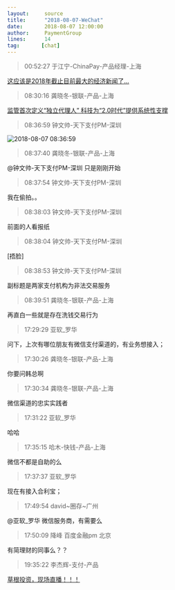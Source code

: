 ```yaml
---
layout:     source 
title:      "2018-08-07-WeChat"
date:       2018-08-07 12:00:00
author:     PaymentGroup
lines:      14 
tag:       [chat]
---
```

> 00:52:27  于江宁-ChinaPay-产品经理-上海  
   
[这应该是2018年截止目前最大的经济新闻了...](https://m.weibo.cn/status/4256596047583599?wm=3333_2001&amp;amp;amp;sourcetype=weixin&amp;amp;amp;featurecode=newtitle&amp;amp;amp;from=timeline&amp;amp;amp;isappinstalled=0)  
   
> 08:30:16  龚晓冬-银联-产品-上海  
   
[监管首次定义“独立代理人” 科技为“2.0时代”提供系统性支撑](https://c.m.163.com/news/a/DOIOO0U40512B07B.html?spss=newsapp)  
   
> 08:36:59  钟文帅-天下支付PM-深圳  
   
![2018-08-07 08:36:59](http://static.cocolian.cn/img/201808/20180807_083659.png) 
   
> 08:37:40  龚晓冬-银联-产品-上海  
   
@钟文帅-天下支付PM-深圳 只是刚刚开始  
   
> 08:37:54  钟文帅-天下支付PM-深圳  
   
我在偷拍。。  
   
> 08:38:03  钟文帅-天下支付PM-深圳  
   
前面的人看报纸  
   
> 08:38:04  钟文帅-天下支付PM-深圳  
   
[捂脸]  
   
> 08:38:53  钟文帅-天下支付PM-深圳  
   
副标题是两家支付机构为非法交易服务  
   
> 08:39:51  龚晓冬-银联-产品-上海  
   
再直白一些就是存在洗钱交易行为  
   
> 17:29:29  亚软_罗华  
   
问下，上次有哪位朋友有微信支付渠道的，有业务想接入；  
   
> 17:30:26  龚晓冬-银联-产品-上海  
   
你要问韩总啊  
   
> 17:30:34  龚晓冬-银联-产品-上海  
   
微信渠道的忠实实践者  
   
> 17:31:22  亚软_罗华  
   
哈哈  
   
> 17:35:15  哈木-快钱-产品-上海  
   
微信不都是自助的么  
   
> 17:37:37  亚软_罗华  
   
现在有接入合利宝；  
   
> 17:49:54  david~圈存~广州  
   
@亚软_罗华 微信服务商，有需要么  
   
> 17:50:09  降峰 百度金融pm 北京  
   
有简理财的同事么？？  
   
> 19:35:22  李杰辉-支付-产品  
   
[草根投资，现场直播！！！](http://cloud.quklive.com/cloud/h5/1533083829906700)  
   
